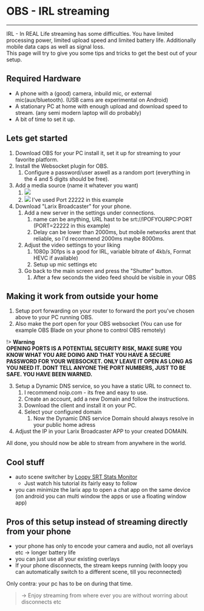 # OBS - IRL streaming

---

IRL - In REAL Life streaming has some difficulties. You have limited processing power, limited upload speed and limited battery life. Additionally mobile data caps as well as signal loss.  
This page will try to give you some tips and tricks to get the best out of your setup.

## Required Hardware

- A phone with a (good) camera, inbuild mic, or external mic(aux/bluetooth). (USB cams are experimental on Android)
- A stationary PC at home with enough upload and download speed to stream. (any semi modern laptop will do probably)
- A bit of time to set it up.

## Lets get started

1. Download OBS for your PC install it, set it up for streaming to your favorite platform.
2. Install the Websocket plugin for OBS.
   1. Configure a password/user aswell as a random port (everything in the 4 and 5 digits should be free).
3. Add a media source (name it whatever you want)
   1. ![](/img/ms1.png)
   2. ![](/img/ms3.png)
      I've used Port 22222 in this example
4. Download "Larix Broadcaster" for your phone.
   1. Add a new server in the settings under connections.
      1. name can be anything, URL hast to be srt://IPOFYOURPC:PORT (PORT=22222 in this example)
      2. Delay can be lower than 2000ms, but mobile networks arent that reliable, so I'd recommend 2000ms maybe 8000ms.
   2. Adjust the video settings to your liking
      1. 1080p 30fps is a good for IRL, variable bitrate of 4kb/s, Format HEVC if available)
      2. Setup up mic settings etc
   3. Go back to the main screen and press the "Shutter" button.
      1. After a few seconds the video feed should be visible in your OBS

## Making it work from outside your home


1. Setup port forwarding on your router to forward the port you've chosen above to your PC running OBS.
2. Also make the port open for your OBS websocket (You can use for example OBS Blade on your phone to control OBS remotely)

!> **Warning  
OPENING PORTS IS A POTENTIAL SECURITY RISK, MAKE SURE YOU KNOW WHAT YOU ARE DOING AND THAT YOU HAVE A SECURE PASSWORD FOR YOUR WEBSOCKET. ONLY LEAVE IT OPEN AS LONG AS YOU NEED IT. DONT TELL ANYONE THE PORT NUMBERS, JUST TO BE SAFE. YOU HAVE BEEN WARNED.**

3. Setup a Dynamic DNS service, so you have a static URL to connect to.
   1. I recommend noip.com - its free and easy to use.
   2. Create an account, add a new Domain and follow the instructions.
   3. Download the client and install it on your PC.
   4. Select your configured domain
      1. Now the Dynamic DNS service Domain should always resolve in your public home adress
4. Adjust the IP in your Larix Broadcaster APP to your created DOMAIN.

All done, you should now be able to stream from anywhere in the world.

## Cool stuff

- auto scene switcher by [Loopy SRT Stats Monitor](https://github.com/loopy750/SRT-Stats-Monitor)
  - Just watch his tutorial its fairly easy to follow
- you can minimize the larix app to open a chat app on the same device (on android you can multi window the apps or use a floating window app)

## Pros of this setup instead of streaming directly from your phone

- your phone has only to encode your camera and audio, not all overlays etc -> longer battery life
- you can just use all your existing overlays
- If your phone disconnects, the stream keeps running (with loopy you can automatically switch to a different scene, till you reconnected)

Only contra: your pc has to be on during that time.

> -> Enjoy streaming from where ever you are without worring about disconnects etc